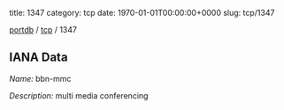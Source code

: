 title: 1347
category: tcp
date: 1970-01-01T00:00:00+0000
slug: tcp/1347

[portdb](/) / [tcp](/category/tcp.html) / 1347


## IANA Data

_Name:_ bbn-mmc

_Description:_ multi media conferencing

